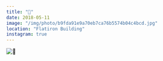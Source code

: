 ```yaml
---
title: "🌸"
date: 2018-05-11
image: "/img/photo/b9fda91e9a70eb7ca76b5574b04c4bcd.jpg"
location: "Flatiron Building"
instagram: true
---
```


![🌸](/img/photo/b9fda91e9a70eb7ca76b5574b04c4bcd.jpg)
